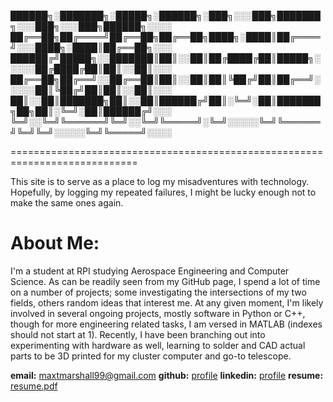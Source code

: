 ██████╗░███████╗░█████╗░██████╗░███╗░░░███╗███████╗░░░███╗░░░███╗██████╗░░░░
██╔══██╗██╔════╝██╔══██╗██╔══██╗████╗░████║██╔════╝░░░████╗░████║██╔══██╗░░░
██████╔╝█████╗░░███████║██║░░██║██╔████╔██║█████╗░░░░░██╔████╔██║██║░░██║░░░
██╔══██╗██╔══╝░░██╔══██║██║░░██║██║╚██╔╝██║██╔══╝░░░░░██║╚██╔╝██║██║░░██║░░░
██║░░██║███████╗██║░░██║██████╔╝██║░╚═╝░██║███████╗██╗██║░╚═╝░██║██████╔╝░░░
╚═╝░░╚═╝╚══════╝╚═╝░░╚═╝╚═════╝░╚═╝░░░░░╚═╝╚══════╝╚═╝╚═╝░░░░░╚═╝╚═════╝░░░░

============================================================================

This site is to serve as a place to log my misadventures with technology.
Hopefully, by logging my repeated failures, I might be lucky enough not to make the same ones again.


# About Me:
I'm a student at RPI studying Aerospace Engineering and Computer Science.
As can be readily seen from my GitHub page, I spend a lot of time on a number of projects; some investigating the intersections of my two fields, others random ideas that interest me.
At any given moment, I'm likely involved in several ongoing projects, mostly software in Python or C++, though for more engineering related tasks, I am versed in MATLAB (indexes should not start at 1). Recently, I have been branching out into experimenting with hardware as well, learning to solder and CAD actual parts to be 3D printed for my cluster computer and go-to telescope.

**email:** maxtmarshall99@gmail.com
**github:** [profile](https://github.com/Jormungandr1105)
**linkedin:** [profile](https://www.linkedin.com/in/max-t-marshall)
**resume:** [resume.pdf](/assets/Resume.pdf)
